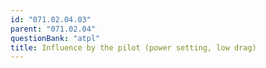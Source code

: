 ```yaml
---
id: "071.02.04.03"
parent: "071.02.04"
questionBank: "atpl"
title: Influence by the pilot (power setting, low drag)
---
```

